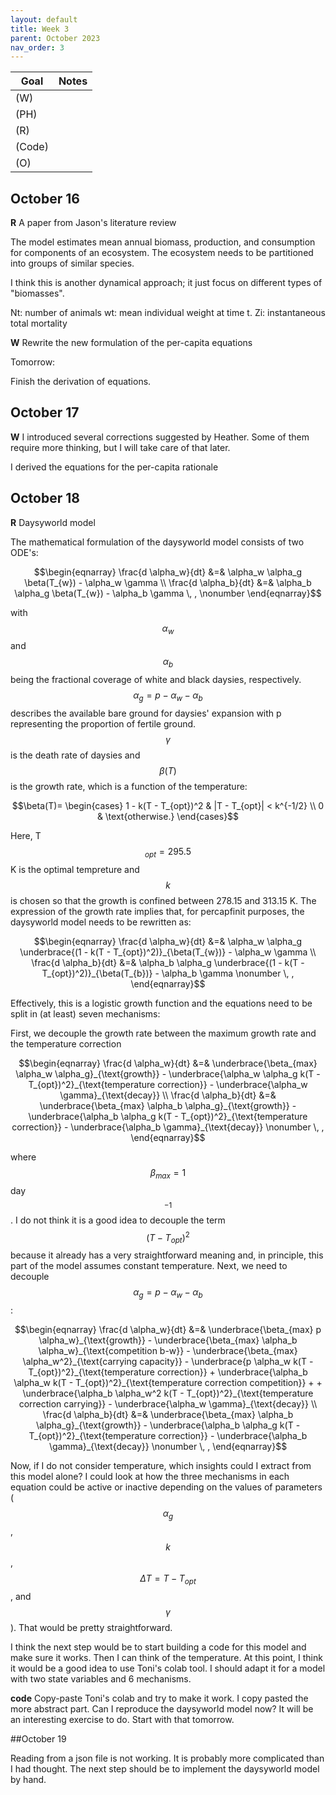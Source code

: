 ```yaml
---
layout: default
title: Week 3
parent: October 2023
nav_order: 3                                                                     
---
```



| Goal | Notes |
| ----------- | ----------- |
|(W)| |
|(PH)| |
|(R)| |
|(Code)| |
|(O)| |


## October 16

**R** A paper from Jason's literature review

The model estimates mean annual biomass, production, and consumption for components of an ecosystem.
The ecosystem needs to be partitioned into groups of similar species.

I think this is another dynamical approach; it just focus on different types of "biomasses".

Nt: number of animals
wt: mean individual weight at time t.
Zi: instantaneous total mortality

**W** Rewrite the new formulation of the per-capita equations

Tomorrow:

Finish the derivation of equations.


## October 17

**W**
I introduced several corrections suggested by Heather. Some of them require more thinking, but I will take care of that later.

I derived the equations for the per-capita rationale


## October 18

**R** Daysyworld model

The mathematical formulation of the daysyworld model consists of two ODE's:

$$\begin{eqnarray}
\frac{d \alpha_w}{dt} &=& \alpha_w \alpha_g \beta(T_{w}) - \alpha_w \gamma \\
\frac{d \alpha_b}{dt} &=& \alpha_b \alpha_g \beta(T_{w}) - \alpha_b \gamma \, , \nonumber
\end{eqnarray}$$

with $$\alpha_w$$ and $$\alpha_b$$ being the fractional coverage of white and black daysies, respectively. $$\alpha_g = p -\alpha_w - \alpha_b$$ describes the available bare ground for daysies' expansion with p representing the proportion of fertile ground.
$$\gamma$$ is the death rate of daysies and $$\beta(T)$$ is the growth rate, which is a function of the temperature:

$$\beta(T)= \begin{cases}
      1 - k(T - T_{opt})^2 & |T - T_{opt}| < k^{-1/2} \\
      0 & \text{otherwise.} 
   \end{cases}$$

Here, T$$_{opt}=295.5$$ K is the optimal tempreture and $$k$$ is chosen so that the growth is confined between 278.15 and 313.15 K. The expression of the growth rate implies that, for percapfinit purposes, the daysyworld model needs to be rewritten as:

$$\begin{eqnarray}
\frac{d \alpha_w}{dt} &=& \alpha_w \alpha_g \underbrace{(1 - k(T - T_{opt})^2)}_{\beta(T_{w})} - \alpha_w \gamma \\
\frac{d \alpha_b}{dt} &=& \alpha_b \alpha_g \underbrace{(1 - k(T - T_{opt})^2)}_{\beta(T_{b})} - \alpha_b \gamma \nonumber \, ,
\end{eqnarray}$$

Effectively, this is a logistic growth function and the equations need to be split in (at least) seven mechanisms:

First, we decouple the growth rate between the maximum growth rate and the temperature correction

$$\begin{eqnarray}
\frac{d \alpha_w}{dt} &=& \underbrace{\beta_{max} \alpha_w \alpha_g}_{\text{growth}} - \underbrace{\alpha_w \alpha_g k(T - T_{opt})^2}_{\text{temperature correction}} - \underbrace{\alpha_w \gamma}_{\text{decay}} \\
\frac{d \alpha_b}{dt} &=& \underbrace{\beta_{max} \alpha_b \alpha_g}_{\text{growth}} - \underbrace{\alpha_b \alpha_g k(T - T_{opt})^2}_{\text{temperature correction}} - \underbrace{\alpha_b \gamma}_{\text{decay}} \nonumber \, ,
\end{eqnarray}$$

where $$\beta_{max}= 1$$ day$$^{-1}$$. I do not think it is a good idea to decouple the term $$(T - T_{opt})^2$$ because it already has a very straightforward meaning and, in principle, this part of the model assumes constant temperature. Next, we need to decouple $$\alpha_g= p - \alpha_w - \alpha_b$$:

$$\begin{eqnarray}
\frac{d \alpha_w}{dt} &=& \underbrace{\beta_{max} p \alpha_w}_{\text{growth}} - \underbrace{\beta_{max} \alpha_b \alpha_w}_{\text{competition b-w}} - \underbrace{\beta_{max} \alpha_w^2}_{\text{carrying capacity}} - \underbrace{p \alpha_w k(T - T_{opt})^2}_{\text{temperature correction}} + \underbrace{\alpha_b \alpha_w k(T - T_{opt})^2}_{\text{temperature correction competition}} + + \underbrace{\alpha_b \alpha_w^2 k(T - T_{opt})^2}_{\text{temperature correction carrying}} - \underbrace{\alpha_w \gamma}_{\text{decay}} \\
\frac{d \alpha_b}{dt} &=& \underbrace{\beta_{max} \alpha_b \alpha_g}_{\text{growth}} - \underbrace{\alpha_b \alpha_g k(T - T_{opt})^2}_{\text{temperature correction}} - \underbrace{\alpha_b \gamma}_{\text{decay}} \nonumber \, ,
\end{eqnarray}$$



Now, if I do not consider temperature, which insights could I extract from this model alone? I could look at how the three mechanisms in each equation could be active or inactive depending on the values of parameters ($$\alpha_g$$, $$k$$, $$\Delta T = T - T_{opt}$$, and $$\gamma$$). That would be pretty straightforward.

I think the next step would be to start building a code for this model and make sure it works. Then I can think of the temperature. At this point, I think it would be a good idea to use Toni's colab tool. I should adapt it for a model with two state variables and 6 mechanisms.

**code** Copy-paste Toni's colab and try to make it work. I copy pasted the more abstract part. Can I reproduce the daysyworld model now? It will be an interesting exercise to do. Start with that tomorrow.

##October 19

Reading from a json file is not working. It is probably more complicated than I had thought.
The next step should be to implement the daysyworld model by hand.